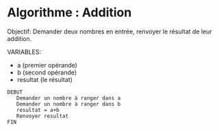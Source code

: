 # Algorithme : Addition

Objectif: Demander deux nombres en entrée, renvoyer le résultat de leur addition. 

VARIABLES: 
* a (premier opérande)
* b (second opérande)
* resultat (le résultat)

```
DEBUT
   Demander un nombre à ranger dans a
   Demander un nombre à ranger dans b
   resultat = a+b
   Renvoyer resultat   
FIN
```